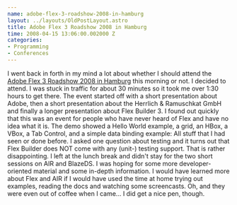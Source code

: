 ```yaml
--- 
name: adobe-flex-3-roadshow-2008-in-hamburg
layout: ../layouts/OldPostLayout.astro
title: Adobe Flex 3 Roadshow 2008 in Hamburg
time: 2008-04-15 13:06:00.002000 Z
categories: 
- Programming
- Conferences
---
```

I went back in forth in my mind a lot about whether I should attend the <a href="http://www.richinternet.de/index.cfm?F55845B1050BC22E0F1A8E4DF49D424C">Adobe Flex 3 Roadshow 2008 in Hamburg</a> this morning or not. I decided to attend. I was stuck in traffic for about 30 minutes so it took me over 1:30 hours to get there. The event started off with a short presentation about Adobe, then a short presentation about the Herrlich &amp; Ramuschkat GmbH and finally a longer presentation about Flex Builder 3. I found out quickly that this was an event for people who have never heard of Flex and have no idea what it is. The demo showed a Hello World example, a grid, an HBox, a VBox, a Tab Control, and a simple data binding example: All stuff that I had seen or done before. I asked one question about testing and it turns out that Flex Builder does NOT come with any (unit-) testing support. That is rather disappointing.
I left at the lunch break and didn't stay for the two short sessions on AIR and BlazeDS. I was hoping for some more developer-oriented material and some in-depth information. I would have learned more about Flex and AIR if I would have used the time at home trying out examples, reading the docs and watching some screencasts. Oh, and they were even out of coffee when I came... I did get a nice pen, though.
